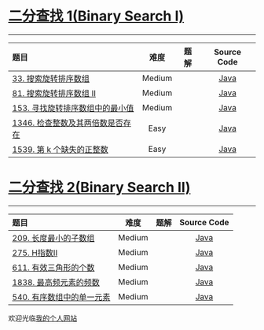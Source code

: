 # [二分查找 1(Binary Search I)](https://leetcode-cn.com/study-plan/binary-search/?progress=7ssk57v)

--------------------

|   题目   |     难度     |          题解          |   Source Code   |
|    :-----        |    :----:    |         :----:         |      :----:     |
| [33. 搜索旋转排序数组](https://leetcode-cn.com/problems/search-in-rotated-sorted-array/) | Medium | []()  | [Java](./Problem33_searchInRotatedSortedArray.java) |
| [81. 搜索旋转排序数组 II](https://leetcode-cn.com/problems/search-in-rotated-sorted-array-ii/) | Medium | []()  | [Java](./Problem81_searchInRotatedSortedArray_ii.java) |
| [153. 寻找旋转排序数组中的最小值](https://leetcode-cn.com/problems/find-minimum-in-rotated-sorted-array/) | Medium | []()  | [Java](./Problem153_findMinimumInRotatedSortedArray.java) |
| [1346. 检查整数及其两倍数是否存在](https://leetcode-cn.com/problems/find-minimum-in-rotated-sorted-array/) | Easy | []()  | [Java](./Problem1346_checkIfNAndItsDoubleExist.java) |
| [1539. 第 k 个缺失的正整数](https://leetcode-cn.com/problems/kth-missing-positive-number/) | Easy | []()  | [Java](./Problem1539_kthMissingPositiveNumber.java) |


# [二分查找 2(Binary Search II)](https://leetcode-cn.com/study-plan/binary-search/?progress=ls4bc36)

--------------------

|   题目   |     难度     |          题解          |   Source Code   |
|    :-----        |    :----:    |         :----:         |      :----:     |
| [209. 长度最小的子数组](https://leetcode-cn.com/problems/minimum-size-subarray-sum/) | Medium | []()  | [Java](./Problem209_minimumSizeSubarraySum.java) |
| [275. H指数II](https://leetcode-cn.com/problems/h-index-ii/) | Medium | []()  | [Java](./Problem275_hIndex_ii.java) |
| [611. 有效三角形的个数](https://leetcode-cn.com/problems/valid-triangle-number/) | Medium | []()  | [Java](./Problem611_validTriangleNumber.java) |
| [1838. 最高频元素的频数](https://leetcode-cn.com/problems/frequency-of-the-most-frequent-element/) | Medium | []()  | [Java](./Problem1838_frequencyOfTheMostFrequentElement.java) |
| [540. 有序数组中的单一元素](https://leetcode-cn.com/problems/single-element-in-a-sorted-array/) | Medium | []()  | [Java](./Problem540_singleElementInASortedArray.java) |


欢迎光临[我的个人网站](http://www.longluo.me)

